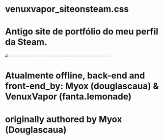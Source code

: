 # venuxvapor_siteonsteam.css
# Antigo site de portfólio do meu perfil da Steam.
#----------------------------------------------------
# Atualmente offline, back-end and front-end_by: Myox (douglascaua) & VenuxVapor (fanta.lemonade)
# originally authored by Myox (Douglascaua) 
